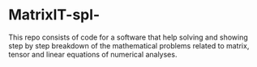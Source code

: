 # MatrixIT-spl-
This repo consists of code for a software that help solving and showing step by step breakdown of the mathematical problems related to  matrix, tensor and linear equations of numerical analyses.
